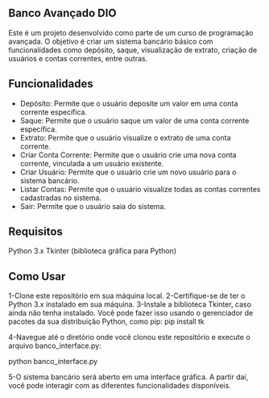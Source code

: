 ## Banco Avançado DIO

Este é um projeto desenvolvido como parte de um curso de programação avançada. O objetivo é criar um sistema bancário básico com funcionalidades como depósito, saque, visualização de extrato, criação de usuários e contas correntes, entre outras.

## Funcionalidades
- Depósito: Permite que o usuário deposite um valor em uma conta corrente específica.
- Saque: Permite que o usuário saque um valor de uma conta corrente específica.
- Extrato: Permite que o usuário visualize o extrato de uma conta corrente.
- Criar Conta Corrente: Permite que o usuário crie uma nova conta corrente, vinculada a um usuário existente.
- Criar Usuário: Permite que o usuário crie um novo usuário para o sistema bancário.
- Listar Contas: Permite que o usuário visualize todas as contas correntes cadastradas no sistema.
- Sair: Permite que o usuário saia do sistema.

## Requisitos

Python 3.x
Tkinter (biblioteca gráfica para Python)

## Como Usar

1-Clone este repositório em sua máquina local.
2-Certifique-se de ter o Python 3.x instalado em sua máquina.
3-Instale a biblioteca Tkinter, caso ainda não tenha instalado. Você pode fazer isso usando o gerenciador de pacotes da sua distribuição Python, como pip:
pip install tk

4-Navegue até o diretório onde você clonou este repositório e execute o arquivo banco_interface.py:

python banco_interface.py

5-O sistema bancário será aberto em uma interface gráfica. A partir daí, você pode interagir com as diferentes funcionalidades disponíveis.


